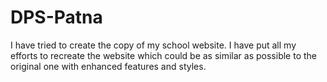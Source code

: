 # DPS-Patna
I have tried to create the copy of my school website. I have put all my efforts to recreate the website which could be as similar as possible to the original one with enhanced features and styles.
